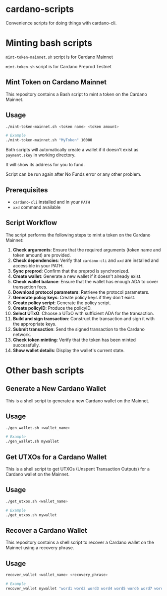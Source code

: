 # cardano-scripts
Convenience scripts for doing things with cardano-cli.

# Minting bash scripts

`mint-token-mainnet.sh` script is for Cardano Mainnet

`mint-token.sh` script is for Cardano Preprod Testnet

## Mint Token on Cardano Mainnet

This repository contains a Bash script to mint a token on the Cardano Mainnet.

## Usage

```bash
./mint-token-mainnet.sh <token name> <token amount>

# Example
./mint-token-mainnet.sh "MyToken" 10000
```
Both scripts will automatically create a wallet if it doesn't exist as `payment.skey` in working directory.

It will show its address for you to fund.

Script can be run again after No Funds error or any other problem.

## Prerequisites
- `cardano-cli` installed and in your `PATH`
- `xxd` command available

## Script Workflow

The script performs the following steps to mint a token on the Cardano Mainnet:

1. **Check arguments**: Ensure that the required arguments (token name and token amount) are provided.
2. **Check dependencies**: Verify that `cardano-cli` and `xxd` are installed and accessible in your PATH.
3. **Sync preprod**: Confirm that the preprod is synchronized.
4. **Create wallet**: Generate a new wallet if it doesn't already exist.
5. **Check wallet balance**: Ensure that the wallet has enough ADA to cover transaction fees.
6. **Download protocol parameters**: Retrieve the protocol parameters.
7. **Generate policy keys**: Create policy keys if they don't exist.
8. **Create policy script**: Generate the policy script.
9. **Create policyID**: Produce the policyID.
10. **Select UTxO**: Choose a UTxO with sufficient ADA for the transaction.
11. **Build and sign transaction**: Construct the transaction and sign it with the appropriate keys.
12. **Submit transaction**: Send the signed transaction to the Cardano network.
13. **Check token minting**: Verify that the token has been minted successfully.
14. **Show wallet details**: Display the wallet's current state.

# Other bash scripts

## Generate a New Cardano Wallet

This is a shell script to generate a new Cardano wallet on the Mainnet.

## Usage

```bash
./gen_wallet.sh <wallet_name>

# Example
./gen_wallet.sh mywallet
```

## Get UTXOs for a Cardano Wallet

This is a shell script to get UTXOs (Unspent Transaction Outputs) for a Cardano wallet on the Mainnet.

## Usage

```bash
./get_utxos.sh <wallet_name>

# Example
./get_utxos.sh mywallet
```

## Recover a Cardano Wallet

This repository contains a shell script to recover a Cardano wallet on the Mainnet using a recovery phrase.

## Usage

```bash
recover_wallet <wallet_name> <recovery_phrase>

# Example
recover_wallet mywallet "word1 word2 word3 word4 word5 word6 word7 word8 word9 word10 word11 word12 word13 word14 word15 word16 word17 word18 word19 word20 word21 word22 word23 word24"
```
